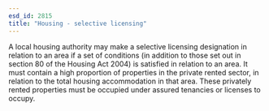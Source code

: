 ```yaml
---
esd_id: 2815
title: "Housing - selective licensing"
---
```


A local housing authority may make a selective licensing designation in relation to an area if a set of conditions (in addition to those set out in section 80 of the Housing Act 2004) is satisfied in relation to an area.  It must contain a high proportion of properties in the private rented sector, in relation to the total housing accommodation in that area. These privately rented properties must be occupied under assured tenancies or licenses to occupy.

